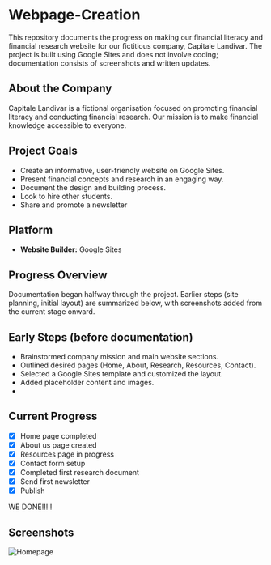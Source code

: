 # Webpage-Creation

This repository documents the progress on making our financial literacy and financial research website for our fictitious company, Capitale Landivar. The project is built using Google Sites and does not involve coding; documentation consists of screenshots and written updates.

## About the Company

Capitale Landivar is a fictional organisation focused on promoting financial literacy and conducting financial research. Our mission is to make financial knowledge accessible to everyone.

## Project Goals

- Create an informative, user-friendly website on Google Sites.
- Present financial concepts and research in an engaging way.
- Document the design and building process.
- Look to hire other students.
- Share and promote a newsletter

## Platform

- **Website Builder:** Google Sites

## Progress Overview

Documentation began halfway through the project. Earlier steps (site planning, initial layout) are summarized below, with screenshots added from the current stage onward.

## Early Steps (before documentation)

- Brainstormed company mission and main website sections.
- Outlined desired pages (Home, About, Research, Resources, Contact).
- Selected a Google Sites template and customized the layout.
- Added placeholder content and images.
-  
## Current Progress

- [x] Home page completed
- [x] About us page created
- [x] Resources page in progress
- [x] Contact form setup
- [x] Completed first research document
- [x] Send first newsletter
- [x] Publish

WE DONE!!!!!

## Screenshots

![Homepage](screenshots)



